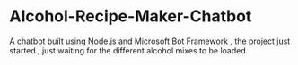 # Alcohol-Recipe-Maker-Chatbot
A chatbot built using Node.js and Microsoft Bot Framework , the project just started , just waiting for the different alcohol mixes to be loaded
